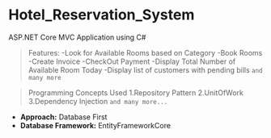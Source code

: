 # Hotel_Reservation_System

ASP.NET Core MVC Application using C#

>Features:
-Look for Available Rooms based on Category
-Book Rooms
-Create Invoice
-CheckOut Payment
-Display Total Number of Available Room Today
-Display list of customers with pending bills
`and many more`

>Programming Concepts Used
1.Repository Pattern
2.UnitOfWork
3.Dependency Injection
`and many more...`

- **Approach:** Database First
- **Database Framework:** EntityFrameworkCore
